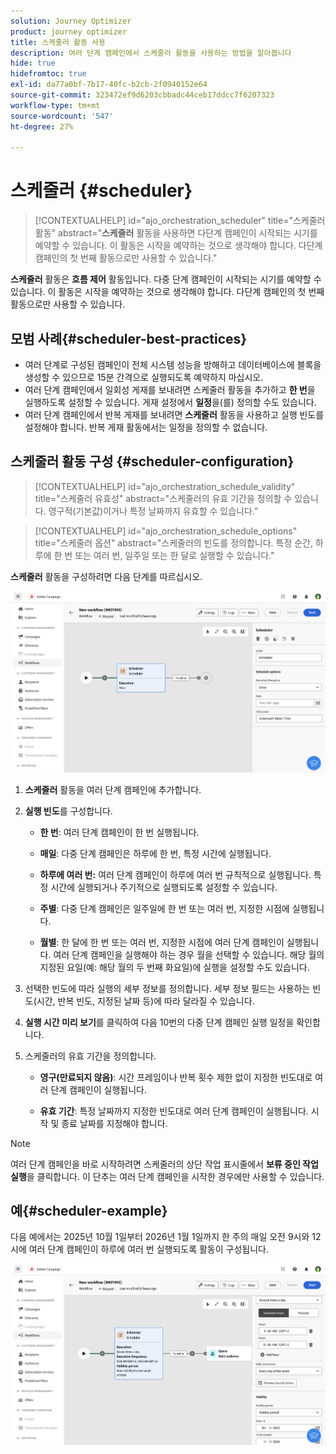 ```yaml
---
solution: Journey Optimizer
product: journey optimizer
title: 스케줄러 활동 사용
description: 여러 단계 캠페인에서 스케줄러 활동을 사용하는 방법을 알아봅니다
hide: true
hidefromtoc: true
exl-id: da77a0bf-7b17-40fc-b2cb-2f0940152e64
source-git-commit: 323472ef9d6203cbbadc44ceb17ddcc7f6207323
workflow-type: tm+mt
source-wordcount: '547'
ht-degree: 27%

---
```


# 스케줄러 {#scheduler}


>[!CONTEXTUALHELP]
>id="ajo_orchestration_scheduler"
>title="스케줄러 활동"
>abstract="**스케줄러** 활동을 사용하면 다단계 캠페인이 시작되는 시기를 예약할 수 있습니다. 이 활동은 시작을 예약하는 것으로 생각해야 합니다. 다단계 캠페인의 첫 번째 활동으로만 사용할 수 있습니다."


**스케줄러** 활동은 **흐름 제어** 활동입니다. 다중 단계 캠페인이 시작되는 시기를 예약할 수 있습니다. 이 활동은 시작을 예약하는 것으로 생각해야 합니다. 다단계 캠페인의 첫 번째 활동으로만 사용할 수 있습니다.

## 모범 사례{#scheduler-best-practices}

* 여러 단계로 구성된 캠페인이 전체 시스템 성능을 방해하고 데이터베이스에 블록을 생성할 수 있으므로 15분 간격으로 실행되도록 예약하지 마십시오.
* 여러 단계 캠페인에서 일회성 게재를 보내려면 스케줄러 활동을 추가하고 **한 번**&#x200B;을 실행하도록 설정할 수 있습니다. 게재 설정에서 **일정**&#x200B;을(를) 정의할 수도 있습니다.
* 여러 단계 캠페인에서 반복 게재를 보내려면 **스케줄러** 활동을 사용하고 실행 빈도를 설정해야 합니다. 반복 게재 활동에서는 일정을 정의할 수 없습니다.

## 스케줄러 활동 구성 {#scheduler-configuration}

>[!CONTEXTUALHELP]
>id="ajo_orchestration_schedule_validity"
>title="스케줄러 유효성"
>abstract="스케줄러의 유효 기간을 정의할 수 있습니다. 영구적(기본값)이거나 특정 날짜까지 유효할 수 있습니다."


>[!CONTEXTUALHELP]
>id="ajo_orchestration_schedule_options"
>title="스케줄러 옵션"
>abstract="스케줄러의 빈도를 정의합니다. 특정 순간, 하루에 한 번 또는 여러 번, 일주일 또는 한 달로 실행할 수 있습니다."

**스케줄러** 활동을 구성하려면 다음 단계를 따르십시오.

![](../assets/workflow-scheduler.png)

1. **스케줄러** 활동을 여러 단계 캠페인에 추가합니다.

1. **실행 빈도**&#x200B;를 구성합니다.

   * **한 번**: 여러 단계 캠페인이 한 번 실행됩니다.

   * **매일**: 다중 단계 캠페인은 하루에 한 번, 특정 시간에 실행됩니다.

   * **하루에 여러 번:** 여러 단계 캠페인이 하루에 여러 번 규칙적으로 실행됩니다. 특정 시간에 실행되거나 주기적으로 실행되도록 설정할 수 있습니다.

   * **주별**: 다중 단계 캠페인은 일주일에 한 번 또는 여러 번, 지정한 시점에 실행됩니다.

   * **월별**: 한 달에 한 번 또는 여러 번, 지정한 시점에 여러 단계 캠페인이 실행됩니다. 여러 단계 캠페인을 실행해야 하는 경우 월을 선택할 수 있습니다. 해당 월의 지정된 요일(예: 해당 월의 두 번째 화요일)에 실행을 설정할 수도 있습니다.

1. 선택한 빈도에 따라 실행의 세부 정보를 정의합니다. 세부 정보 필드는 사용하는 빈도(시간, 반복 빈도, 지정된 날짜 등)에 따라 달라질 수 있습니다.

1. **실행 시간 미리 보기**&#x200B;를 클릭하여 다음 10번의 다중 단계 캠페인 실행 일정을 확인합니다.

1. 스케줄러의 유효 기간을 정의합니다.

   * **영구(만료되지 않음)**: 시간 프레임이나 반복 횟수 제한 없이 지정한 빈도대로 여러 단계 캠페인이 실행됩니다.

   * **유효 기간**: 특정 날짜까지 지정한 빈도대로 여러 단계 캠페인이 실행됩니다. 시작 및 종료 날짜를 지정해야 합니다.

>[!NOTE]
>
>여러 단계 캠페인을 바로 시작하려면 스케줄러의 상단 작업 표시줄에서 **보류 중인 작업 실행**&#x200B;을 클릭합니다. 이 단추는 여러 단계 캠페인을 시작한 경우에만 사용할 수 있습니다.

## 예{#scheduler-example}

다음 예에서는 2025년 10월 1일부터 2026년 1월 1일까지 한 주의 매일 오전 9시와 12시에 여러 단계 캠페인이 하루에 여러 번 실행되도록 활동이 구성됩니다.

![](../assets/workflow-scheduler2.png)
